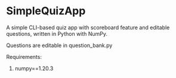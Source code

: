 # SimpleQuizApp
A simple CLI-based quiz app with scoreboard feature and editable questions, written in Python with NumPy.

Questions are editable in question_bank.py


Requirements:

1. numpy==1.20.3

